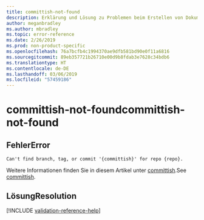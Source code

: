 ```yaml
---
title: committish-not-found
description: Erklärung und Lösung zu Problemen beim Erstellen von Dokumentationsartikeln – committish-not-found
author: meganbradley
ms.author: mbradley
ms.topic: error-reference
ms.date: 2/26/2019
ms.prod: non-product-specific
ms.openlocfilehash: 76a7bcfb4c1994370ae9dfb581bd90e0f11a6816
ms.sourcegitcommit: 89eb357721b26710e00d9b8fdab3e7628c34bdb6
ms.translationtype: HT
ms.contentlocale: de-DE
ms.lasthandoff: 03/06/2019
ms.locfileid: "57459186"
---
```

# <a name="committish-not-found"></a><span data-ttu-id="6d84f-103">committish-not-found</span><span class="sxs-lookup"><span data-stu-id="6d84f-103">committish-not-found</span></span>

## <a name="error"></a><span data-ttu-id="6d84f-104">Fehler</span><span class="sxs-lookup"><span data-stu-id="6d84f-104">Error</span></span>

`Can't find branch, tag, or commit '{committish}' for repo {repo}.`

<span data-ttu-id="6d84f-105">Weitere Informationen finden Sie in diesem Artikel unter [committish](https://git-scm.com/docs/gitglossary#gitglossary-aiddefcommit-ishacommit-ishalsocommittish).</span><span class="sxs-lookup"><span data-stu-id="6d84f-105">See [committish](https://git-scm.com/docs/gitglossary#gitglossary-aiddefcommit-ishacommit-ishalsocommittish).</span></span>

## <a name="resolution"></a><span data-ttu-id="6d84f-106">Lösung</span><span class="sxs-lookup"><span data-stu-id="6d84f-106">Resolution</span></span>

<!--make sure to add this file to your includes folder and verify the path-->
[!INCLUDE [validation-reference-help](includes/validation-reference-help.md)]
